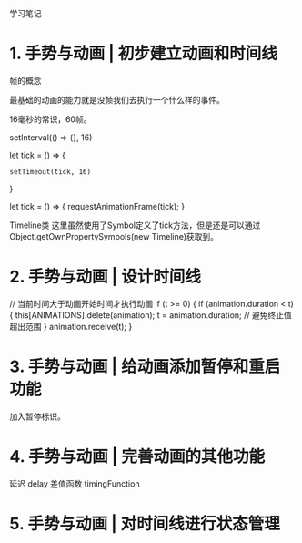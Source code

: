 学习笔记

# 1. 手势与动画 | 初步建立动画和时间线
帧的概念

最基础的动画的能力就是没帧我们去执行一个什么样的事件。

16毫秒的常识，60帧。

setInterval(() => {}, 16)

let tick = () => {

    setTimeout(tick, 16)
}

let tick = () => {
    requestAnimationFrame(tick);
}

Timeline类
这里虽然使用了Symbol定义了tick方法，但是还是可以通过Object.getOwnPropertySymbols(new Timeline)获取到。

# 2. 手势与动画 | 设计时间线

// 当前时间大于动画开始时间才执行动画
if (t >= 0) {
    if (animation.duration < t) {
        this[ANIMATIONS].delete(animation);
        t = animation.duration; // 避免终止值超出范围
    }
    animation.receive(t);
}

# 3. 手势与动画 | 给动画添加暂停和重启功能
加入暂停标识。

# 4. 手势与动画 | 完善动画的其他功能
延迟 delay
差值函数 timingFunction

# 5. 手势与动画 | 对时间线进行状态管理